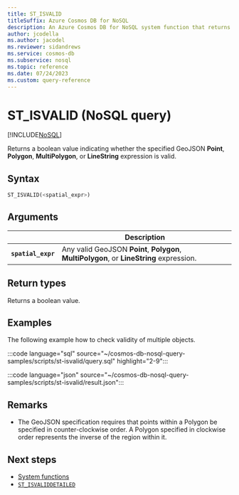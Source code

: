 ```yaml
---
title: ST_ISVALID
titleSuffix: Azure Cosmos DB for NoSQL
description: An Azure Cosmos DB for NoSQL system function that returns if a GeoJSON object is valid.
author: jcodella
ms.author: jacodel
ms.reviewer: sidandrews
ms.service: cosmos-db
ms.subservice: nosql
ms.topic: reference
ms.date: 07/24/2023
ms.custom: query-reference
---
```


# ST_ISVALID (NoSQL query)

[!INCLUDE[NoSQL](../../includes/appliesto-nosql.md)]

Returns a boolean value indicating whether the specified GeoJSON **Point**, **Polygon**, **MultiPolygon**, or **LineString** expression is valid.

## Syntax

```sql
ST_ISVALID(<spatial_expr>)  
```

## Arguments

| | Description |
| --- | --- |
| **`spatial_expr`** | Any valid GeoJSON **Point**, **Polygon**, **MultiPolygon**, or **LineString** expression. |

## Return types

Returns a boolean value.  

## Examples

The following example how to check validity of multiple objects.

:::code language="sql" source="~/cosmos-db-nosql-query-samples/scripts/st-isvalid/query.sql" highlight="2-9":::

:::code language="json" source="~/cosmos-db-nosql-query-samples/scripts/st-isvalid/result.json":::

## Remarks

- The GeoJSON specification requires that points within a Polygon be specified in counter-clockwise order. A Polygon specified in clockwise order represents the inverse of the region within it.

## Next steps

- [System functions](system-functions.yml)
- [`ST_ISVALIDDETAILED`](st-isvaliddetailed.md)
